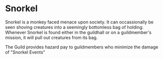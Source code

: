 # Snorkel

Snorkel is a monkey faced menace upon society. It can occassionally be seen shoving creatures into a seemingly bottomless bag of holding. Whenever Snorkel is found either in the guildhall or on a guildmember's mission, it will pull out creatures from its bag. 

The Guild provides hazard pay to guildmembers who minimize the damage of "Snorkel Events"

